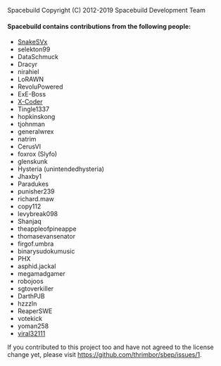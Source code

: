 Spacebuild
Copyright (C) 2012-2019 Spacebuild Development Team

#### Spacebuild contains contributions from the following people:
* [SnakeSVx](https://steamcommunity.com/id/SnakeSVx)
* selekton99
* DataSchmuck
* Dracyr
* nirahiel
* LoRAWN
* RevoluPowered
* ExE-Boss
* [X-Coder](https://steamcommunity.com/profiles/76561197961062331)
* Tingle1337
* hopkinskong
* tjohnman
* generalwrex
* natrim
* CerusVI
* foxrox (Slyfo)
* glenskunk
* Hysteria (unintendedhysteria)
* Jhaxby1
* Paradukes
* punisher239
* richard.maw
* copy112
* levybreak098
* Shanjaq
* theappleofpineappe
* thomasevansenator
* firgof.umbra
* binarysudokumusic
* PHX
* asphid.jackal
* megamadgamer
* robojoos
* sgtoverkiller
* DarthPJB
* hzzzln
* ReaperSWE
* votekick
* yoman258
* [viral32111](https://steamcommunity.com/id/viral32111)

If you contributed to this project too and have not agreed to the license change yet, please visit https://github.com/thrimbor/sbep/issues/1.
